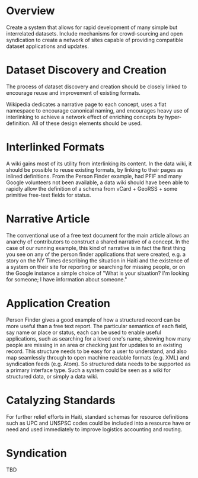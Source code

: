 # Overview #
Create a system that allows for rapid development of many simple but interrelated datasets. Include mechanisms for crowd-sourcing and open syndication to create a network of sites capable of providing compatible dataset applications and updates.

# Dataset Discovery and Creation #
The process of dataset discovery and creation should be closely linked to encourage reuse and improvement of existing formats.

Wikipedia dedicates a narrative page to each concept, uses a flat namespace to encourage canonical naming, and encourages heavy use of interlinking to achieve a network effect of enriching concepts by hyper-definition.  All of these design elements should be used.

# Interlinked Formats #
A wiki gains most of its utility from interlinking its content.  In the data wiki, it should be possible to reuse existing formats, by linking to their pages as inlined definitions.  From the Person Finder example, had PFIF and many Google volunteers not been available, a data wiki should have been able to rapidly allow the definition of a schema from vCard + GeoRSS + some primitive free-text fields for status.

# Narrative Article #
The conventional use of a free text document for the main article allows an anarchy of contributors to construct a shared narrative of a concept. In the case of our running example, this kind of narrative is in fact the first thing you see on any of the person finder applications that were created, e.g. a story on the NY Times describing the situation in Haiti and the existence of a system on their site for reporting or searching for missing people, or on the Google instance a simple choice of "What is your situation? I'm looking for someone; I have information about someone."

# Application Creation #
Person Finder gives a good example of how a structured record can be more useful than a free text report. The particular semantics of each field, say name or place or status, each can be used to enable useful applications, such as searching for a loved one's name, showing how many people are missing in an area or checking just for updates to an existing record. This structure needs to be easy for a user to understand, and also map seamlessly through to open machine readable formats (e.g. XML) and syndication feeds (e.g. Atom). So structured data needs to be supported as a primary interface type. Such a system could be seen as a wiki for structured data, or simply a data wiki.

# Catalyzing Standards #
For further relief efforts in Haiti, standard schemas for resource definitions such as UPC and UNSPSC codes could be included into a resource have or need and used immediately to improve logistics accounting and routing.


# Syndication #
TBD